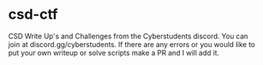 # csd-ctf
CSD Write Up's and Challenges from the Cyberstudents discord. You can join at discord.gg/cyberstudents. If there are any errors or you would like to put your own writeup or solve scripts make a PR and I will add it.
